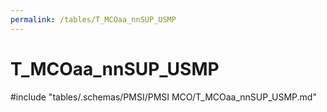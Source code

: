 ```yaml
---
permalink: /tables/T_MCOaa_nnSUP_USMP
---
```

# T_MCOaa_nnSUP_USMP

<!-- ATTENTION : Ne pas supprimer ou modifier la ligne ci-dessous -->
#include "tables/.schemas/PMSI/PMSI MCO/T_MCOaa_nnSUP_USMP.md"
<!-- ATTENTION : Ne pas supprimer ou modifier la ligne ci-dessus -->
